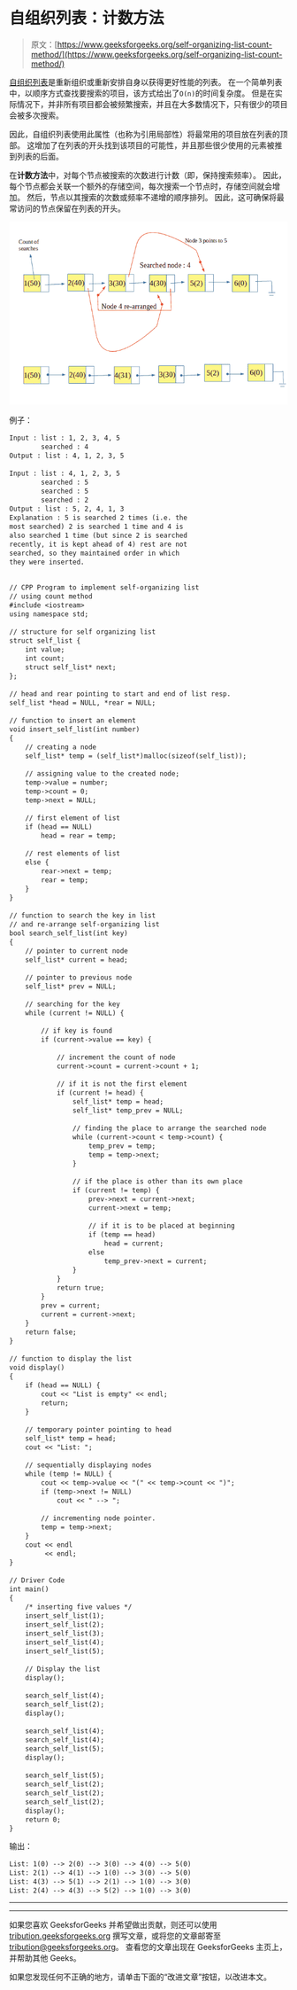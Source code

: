 # 自组织列表：计数方法

> 原文：[https://www.geeksforgeeks.org/self-organizing-list-count-method/](https://www.geeksforgeeks.org/self-organizing-list-count-method/)

[自组织列表](https://www.geeksforgeeks.org/self-organizing-list-set-1-introduction/)是重新组织或重新安排自身以获得更好性能的列表。 在一个简单列表中，以顺序方式查找要搜索的项目，该方式给出了`O(n)`的时间复杂度。 但是在实际情况下，并非所有项目都会被频繁搜索，并且在大多数情况下，只有很少的项目会被多次搜索。

因此，自组织列表使用此属性（也称为引用局部性）将最常用的项目放在列表的顶部。 这增加了在列表的开头找到该项目的可能性，并且那些很少使用的元素被推到列表的后面。

在**计数方法**中，对每个节点被搜索的次数进行计数（即，保持搜索频率）。 因此，每个节点都会关联一个额外的存储空间，每次搜索一个节点时，存储空间就会增加。 然后，节点以其搜索的次数或频率不递增的顺序排列。 因此，这可确保将最常访问的节点保留在列表的开头。

![](img/5cc2b7d73c73948925669920bb243a83.png)

例子：

```
Input : list : 1, 2, 3, 4, 5
        searched : 4 
Output : list : 4, 1, 2, 3, 5

Input : list : 4, 1, 2, 3, 5
        searched : 5
        searched : 5
        searched : 2
Output : list : 5, 2, 4, 1, 3
Explanation : 5 is searched 2 times (i.e. the 
most searched) 2 is searched 1 time and 4 is 
also searched 1 time (but since 2 is searched 
recently, it is kept ahead of 4) rest are not 
searched, so they maintained order in which
they were inserted.

```

```

// CPP Program to implement self-organizing list 
// using count method 
#include <iostream> 
using namespace std; 

// structure for self organizing list 
struct self_list { 
    int value; 
    int count; 
    struct self_list* next; 
}; 

// head and rear pointing to start and end of list resp. 
self_list *head = NULL, *rear = NULL; 

// function to insert an element 
void insert_self_list(int number) 
{ 
    // creating a node 
    self_list* temp = (self_list*)malloc(sizeof(self_list)); 

    // assigning value to the created node; 
    temp->value = number; 
    temp->count = 0; 
    temp->next = NULL; 

    // first element of list 
    if (head == NULL) 
        head = rear = temp; 

    // rest elements of list 
    else { 
        rear->next = temp; 
        rear = temp; 
    } 
} 

// function to search the key in list 
// and re-arrange self-organizing list 
bool search_self_list(int key) 
{ 
    // pointer to current node 
    self_list* current = head; 

    // pointer to previous node 
    self_list* prev = NULL; 

    // searching for the key 
    while (current != NULL) { 

        // if key is found 
        if (current->value == key) { 

            // increment the count of node 
            current->count = current->count + 1; 

            // if it is not the first element 
            if (current != head) { 
                self_list* temp = head; 
                self_list* temp_prev = NULL; 

                // finding the place to arrange the searched node 
                while (current->count < temp->count) { 
                    temp_prev = temp; 
                    temp = temp->next; 
                } 

                // if the place is other than its own place 
                if (current != temp) { 
                    prev->next = current->next; 
                    current->next = temp; 

                    // if it is to be placed at beginning 
                    if (temp == head) 
                        head = current; 
                    else
                        temp_prev->next = current; 
                } 
            } 
            return true; 
        } 
        prev = current; 
        current = current->next; 
    } 
    return false; 
} 

// function to display the list 
void display() 
{ 
    if (head == NULL) { 
        cout << "List is empty" << endl; 
        return; 
    } 

    // temporary pointer pointing to head 
    self_list* temp = head; 
    cout << "List: "; 

    // sequentially displaying nodes 
    while (temp != NULL) { 
        cout << temp->value << "(" << temp->count << ")"; 
        if (temp->next != NULL) 
            cout << " --> "; 

        // incrementing node pointer. 
        temp = temp->next; 
    } 
    cout << endl 
         << endl; 
} 

// Driver Code 
int main() 
{ 
    /* inserting five values */
    insert_self_list(1); 
    insert_self_list(2); 
    insert_self_list(3); 
    insert_self_list(4); 
    insert_self_list(5); 

    // Display the list 
    display(); 

    search_self_list(4); 
    search_self_list(2); 
    display(); 

    search_self_list(4); 
    search_self_list(4); 
    search_self_list(5); 
    display(); 

    search_self_list(5); 
    search_self_list(2); 
    search_self_list(2); 
    search_self_list(2); 
    display(); 
    return 0; 
} 

```

输出：

```
List: 1(0) --> 2(0) --> 3(0) --> 4(0) --> 5(0)
List: 2(1) --> 4(1) --> 1(0) --> 3(0) --> 5(0)
List: 4(3) --> 5(1) --> 2(1) --> 1(0) --> 3(0)
List: 2(4) --> 4(3) --> 5(2) --> 1(0) --> 3(0)

```



* * *

* * *

如果您喜欢 GeeksforGeeks 并希望做出贡献，则还可以使用 [tribution.geeksforgeeks.org](https://contribute.geeksforgeeks.org/) 撰写文章，或将您的文章邮寄至 tribution@geeksforgeeks.org。 查看您的文章出现在 GeeksforGeeks 主页上，并帮助其他 Geeks。

如果您发现任何不正确的地方，请单击下面的“改进文章”按钮，以改进本文。